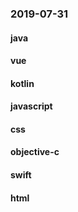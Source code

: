 ### 2019-07-31

#### java

#### vue

#### kotlin

#### javascript

#### css

#### objective-c

#### swift

#### html
